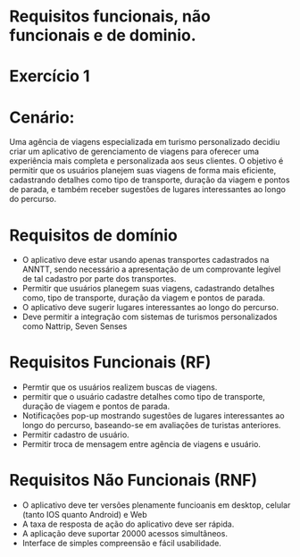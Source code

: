 # Requisitos funcionais, não funcionais e de dominio.
# Exercício 1
# Cenário:
Uma agência de viagens especializada em turismo personalizado
 decidiu criar um aplicativo de gerenciamento de viagens para oferecer
 uma experiência mais completa e personalizada aos seus clientes. O
 objetivo é permitir que os usuários planejem suas viagens de forma
 mais eficiente, cadastrando detalhes como tipo de transporte, duração
 da viagem e pontos de parada, e também receber sugestões de lugares
 interessantes ao longo do percurso.
 # Requisitos de domínio
 - O aplicativo deve estar usando apenas transportes cadastrados na ANNTT, sendo necessário a apresentação de um comprovante legível de tal cadastro por parte dos transportes.
 - Permitir que usuários planegem suas viagens, cadastrando detalhes como, tipo de transporte, duração da viagem e pontos de parada.
 - O aplicativo deve sugerir lugares interessantes  ao longo do percurso.
 - Deve permitir a integração com sistemas de turismos personalizados como Nattrip, Seven Senses
 
# Requisitos Funcionais (RF)
 - Permtir que os usuários realizem buscas de viagens.
 - permitir que o usuário cadastre detalhes como tipo de transporte, duração de viagem e pontos de parada.
 - Notificações pop-up mostrando sugestões de lugares interessantes ao longo do percurso, baseando-se em avaliações de turistas anteriores.
 - Permitir cadastro de usuário.
 - Permitir troca de mensagem entre agência de viagens e usuário.
# Requisitos Não Funcionais (RNF)
- O aplicativo deve ter versões plenamente funcioanis em desktop, celular (tanto IOS quanto Android) e Web
- A taxa de resposta de ação do aplicativo deve ser rápida.
- A aplicação deve suportar 20000 acessos simultâneos.
- Interface de simples compreensão e fácil usabilidade.

   
   





























